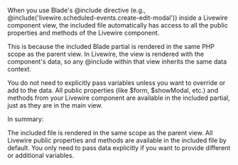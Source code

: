 When you use Blade's @include directive (e.g., @include('livewire.scheduled-events.create-edit-modal')) inside a Livewire component view, the included file automatically has access to all the public properties and methods of the Livewire component.

This is because the included Blade partial is rendered in the same PHP scope as the parent view. In Livewire, the view is rendered with the component's data, so any @include within that view inherits the same data context.

You do not need to explicitly pass variables unless you want to override or add to the data. All public properties (like $form, $showModal, etc.) and methods from your Livewire component are available in the included partial, just as they are in the main view.

In summary:

The included file is rendered in the same scope as the parent view.
All Livewire public properties and methods are available in the included file by default.
You only need to pass data explicitly if you want to provide different or additional variables.
